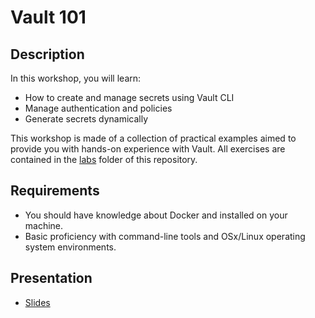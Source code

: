 # Vault 101

## Description

In this workshop, you will learn:

* How to create and manage secrets using Vault CLI
* Manage authentication and policies
* Generate secrets dynamically

This workshop is made of a collection of practical examples aimed to provide you with hands-on experience with Vault. All exercises are contained in the [labs](https://github.com/walmartdigital/vaul-101/tree/master/labs) folder of this repository.

## Requirements

* You should have knowledge about Docker and installed on your machine.
* Basic proficiency with command-line tools and OSx/Linux operating system environments.

## Presentation

* [Slides](https://slides.com/chindou/kubernetes-101)
